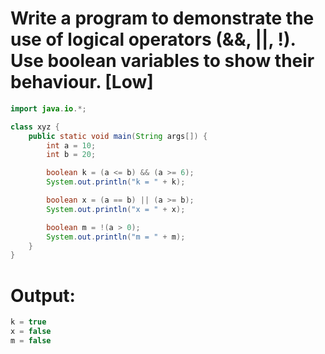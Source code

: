 # Write a program to demonstrate the use of logical operators (&&, ||, !). Use boolean variables to show their behaviour. [Low]

```java
import java.io.*;

class xyz {
    public static void main(String args[]) {
        int a = 10;
        int b = 20;

        boolean k = (a <= b) && (a >= 6);
        System.out.println("k = " + k);  

        boolean x = (a == b) || (a >= b);
        System.out.println("x = " + x);  

        boolean m = !(a > 0); 
        System.out.println("m = " + m); 
    }
}

```
# Output:
```java
k = true
x = false
m = false
```
